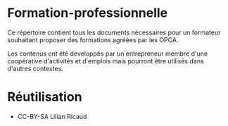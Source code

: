 # Formation-professionnelle

Ce répertoire contient tous les documents nécessaires pour un formateur souhaitant proposer des formations agréées par les OPCA.

Les contenus ont été developpés par un entrepreneur membre d'une coopérative d'activités et d'emplois mais pourront être utilisés dans d'autres contextes.

# Réutilisation 
- CC-BY-SA Lilian Ricaud
